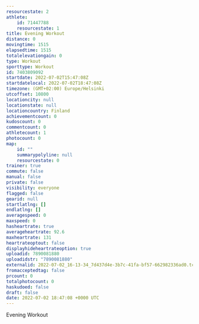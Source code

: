 ```yaml
---
resourcestate: 2
athlete:
    id: 71447788
    resourcestate: 1
title: Evening Workout
distance: 0
movingtime: 1515
elapsedtime: 1515
totalelevationgain: 0
type: Workout
sporttype: Workout
id: 7403809092
startdate: 2022-07-02T15:47:08Z
startdatelocal: 2022-07-02T18:47:08Z
timezone: (GMT+02:00) Europe/Helsinki
utcoffset: 10800
locationcity: null
locationstate: null
locationcountry: Finland
achievementcount: 0
kudoscount: 0
commentcount: 0
athletecount: 1
photocount: 0
map:
    id: ""
    summarypolyline: null
    resourcestate: 0
trainer: true
commute: false
manual: false
private: false
visibility: everyone
flagged: false
gearid: null
startlatlng: []
endlatlng: []
averagespeed: 0
maxspeed: 0
hasheartrate: true
averageheartrate: 92.6
maxheartrate: 131
heartrateoptout: false
displayhideheartrateoption: true
uploadid: 7890081880
uploadidstr: "7890081880"
externalid: 2022-07-02_16-13-34_7d437d4e-3b7c-41fa-bf57-662982336ad0.tcx
fromacceptedtag: false
prcount: 0
totalphotocount: 0
haskudoed: false
draft: false
date: 2022-07-02 18:47:08 +0000 UTC
---
```

Evening Workout